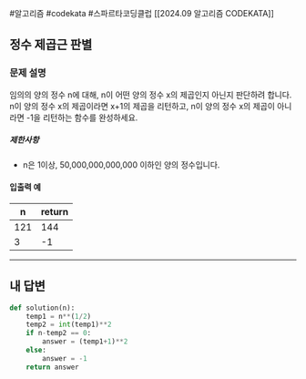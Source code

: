 #알고리즘 #codekata #스파르타코딩클럽 [[2024.09 알고리즘 CODEKATA]]

## 정수 제곱근 판별

### 문제 설명

임의의 양의 정수 n에 대해, n이 어떤 양의 정수 x의 제곱인지 아닌지 판단하려 합니다.  
n이 양의 정수 x의 제곱이라면 x+1의 제곱을 리턴하고, n이 양의 정수 x의 제곱이 아니라면 -1을 리턴하는 함수를 완성하세요.

##### 제한사항
- n은 1이상, 50,000,000,000,000 이하인 양의 정수입니다.

#### 입출력 예

| n   | return |
| --- | ------ |
| 121 | 144    |
| 3   | -1     |

---

## 내 답변

```python
def solution(n):
    temp1 = n**(1/2)
    temp2 = int(temp1)**2
    if n-temp2 == 0:
        answer = (temp1+1)**2
    else:
        answer = -1
    return answer
```
 